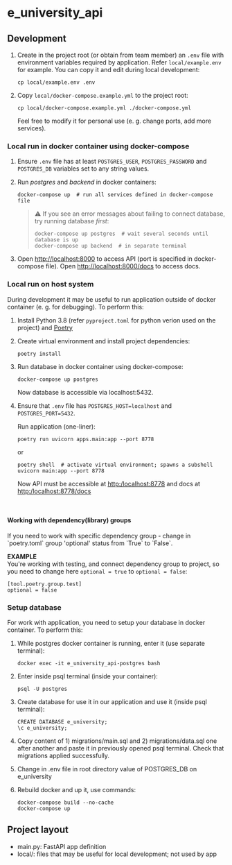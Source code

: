 # e_university_api


## Development

1. Create in the project root (or obtain from team member) an `.env` file with environment variables required by application.
   Refer `local/example.env` for example. You can copy it and edit during local development:

       cp local/example.env .env

2. Copy `local/docker-compose.example.yml` to the project root:

       cp local/docker-compose.example.yml ./docker-compose.yml

   Feel free to modify it for personal use (e. g. change ports, add more services).

### Local run in docker container using docker-compose

1. Ensure `.env` file has at least `POSTGRES_USER`, `POSTGRES_PASSWORD` and `POSTGRES_DB` variables
   set to any string values.

2. Run _postgres_ and _backend_ in docker containers:

       docker-compose up  # run all services defined in docker-compose file

   > :warning: If you see an error messages about failing to connect database, try running database *first*:
   >
   >     docker-compose up postgres  # wait several seconds until database is up
   >     docker-compose up backend  # in separate terminal

3. Open <http://localhost:8000> to access API (port is specified in docker-compose file).
   Open <http://localhost:8000/docs> to access docs.

### Local run on host system

During development it may be useful to run application outside of docker container (e. g. for debugging). To perform this:

1. Install Python 3.8 (refer `pyproject.toml` for python verion used on the project) and [Poetry](https://python-poetry.org/)

2. Create virtual environment and install project dependencies:

       poetry install

3. Run database in docker container using docker-compose:

       docker-compose up postgres

   Now database is accessible via localhost:5432.

4. Ensure that `.env` file has `POSTGRES_HOST=localhost` and `POSTGRES_PORT=5432`.

   Run application (one-liner):

       poetry run uvicorn apps.main:app --port 8778

   or

       poetry shell  # activate virtual environment; spawns a subshell
       uvicorn main:app --port 8778

   Now API must be accessible at <http:/localhost:8778> and docs at <http:/localhost:8778/docs>

<br>

<h4>Working with dependency(library) groups</h4>
If you need to work with specific dependency group - change in `poetry.toml` group 'optional' status from `True` to `False`.

**EXAMPLE**<br> You're working with testing, and connect dependency group to project, so you need to change here `optional = true` to `optional = false`:<br>
```
[tool.poetry.group.test]
optional = false
```


### Setup database

For work with application, you need to setup your database in docker container. To perform this:

1. While postgres docker container is running, enter it (use separate terminal):

       docker exec -it e_university_api-postgres bash

2. Enter inside psql terminal (inside your container):

       psql -U postgres

3. Create database for use it in our application and use it (inside psql terminal):

       CREATE DATABASE e_university;
       \c e_university;

4. Copy content of 1) migrations/main.sql and 2) migrations/data.sql one after another and paste it in previously opened psql terminal.
   Check that migrations applied successfully.

5. Change in .env file in root directory value of POSTGRES_DB on e_university

6. Rebuild docker and up it, use commands:

       docker-compose build --no-cache
       docker-compose up



## Project layout

- main.py: FastAPI app definition
- local/: files that may be useful for local development; not used by app
